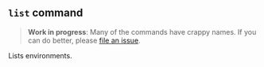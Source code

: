 ## `list` command

> **Work in progress**: Many of the commands have crappy names.
> If you can do better, please [file an issue][issues].

Lists environments.

[issues]: https://github.com/rcook/isopy/issues
